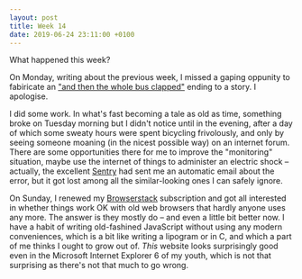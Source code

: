 ```yaml
---
layout: post
title: Week 14
date: 2019-06-24 23:11:00 +0100
---
```


What happened this week?

On Monday, writing about the previous week, I missed a gaping oppunity to fabiricate an ["and then the whole bus clapped"](https://knowyourmeme.com/memes/and-then-the-whole-bus-clapped) ending to a story. I apologise.

I did some work. In what's fast becoming a tale as old as time, something broke on Tuesday morning but I didn't notice until in the evening, after a day of which some sweaty hours were spent bicycling frivolously, and only by seeing someone moaning (in the nicest possible way) on an internet forum. There are some opportunities there for me to improve the "monitoring" situation, maybe use the internet of things to administer an electric shock – actually, the excellent [Sentry](https://sentry.io/) had sent me an automatic email about the error, but it got lost among all the similar-looking ones I can safely ignore.

On Sunday, I renewed my [Browserstack](https://www.browserstack.com/) subscription and got all interested in whether things work OK with old web browsers that hardly anyone uses any more.
The answer is they mostly do – and even a little bit better now.
I have a habit of writing old-fashined JavaScript without using any modern conveniences, which is a bit like writing a lipogram or in C, and which a part of me thinks I ought to grow out of.
_This_ website looks surprisingly good even in the Microsoft Internet Explorer 6 of my youth, which is not that surprising as there's not that much to go wrong.
